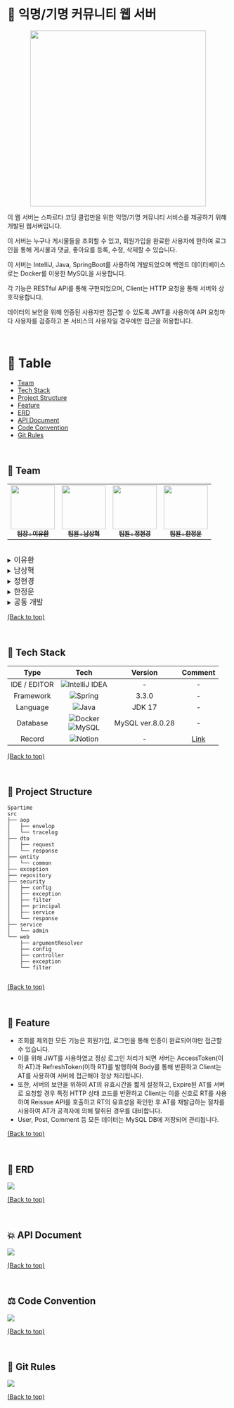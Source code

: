 # 👀 익명/기명 커뮤니티 웹 서버
<p align="center"><img src="https://github.com/Spartime/Spartime/assets/154594004/3b3cdb93-c3e3-4aae-bc70-36ef30465606" width=400></p>

이 웹 서버는 스파르타 코딩 클럽만을 위한 익명/기명 커뮤니티 서비스를 제공하기 위해 개발된 웹서버입니다.<br/>

이 서버는 누구나 게시물들을 조회할 수 있고, 회원가입을 완료한 사용자에 한하여 로그인을 통해 게시물과 댓글, 좋아요를 등록, 수정, 삭제할 수 있습니다.

이 서버는 IntelliJ, Java, SpringBoot를 사용하여 개발되었으며 백엔드 데이터베이스로는 Docker를 이용한 MySQL을 사용합니다.

각 기능은 RESTful API를 통해 구현되었으며, Client는 HTTP 요청을 통해 서버와 상호작용합니다.

데이터의 보안을 위해 인증된 사용자만 접근할 수 있도록 JWT를 사용하여 API 요청마다 사용자를 검증하고 본 서비스의 사용자일 경우에만 접근을 허용합니다.

<br/>

# 📜 Table
- [Team](#-Team)
- [Tech Stack](#-Tech-Stack)
- [Project Structure](#-Project-Structure)
- [Feature](#-Feature)
- [ERD](#-ERD)
- [API Document](#-API-Document)
- [Code Convention](#-Code-Convention)
- [Git Rules](#-Git-Rules)

<br/>

## 🤝 Team
<table>
  <tbody>
    <tr>
      <td align="center"><a href="https://github.com/Berithx"><img src="https://avatars.githubusercontent.com/u/154594004?v=4" width="100px;" alt=""/><br /><sub><b> 팀장 : 이유환 </b></sub></a><br /></td>
      <td align="center"><a href="https://github.com/namssanghyeok"><img src="https://avatars.githubusercontent.com/u/155861999?v=4" width="100px;" alt=""/><br /><sub><b> 팀원 : 남상혁 </b></sub></a><br /></td>
      <td align="center"><a href="https://github.com/hyun1202"><img src="https://avatars.githubusercontent.com/u/60086998?v=4" width="100px;" alt=""/><br /><sub><b> 팀원 : 정현경 </b></sub></a><br /></td>
      <td align="center"><a href="https://github.com/Rehamus"><img src="https://avatars.githubusercontent.com/u/161007461?v=4" width="100px;" alt=""/><br /><sub><b> 팀원 : 한정운 </b></sub></a><br /></td>
    </tr>
  </tbody>
</table>
<br/>

<details>
<summary><big>이유환</big></summary>
<div markdown="1">

- User
    - 회원탈퇴 API
    - Profile 조회, 수정 API
    - Follow 기능 구현
- JwtService
    - Reissue API
</div>
</details>

<details>
<summary><big>남상혁</big></summary>
<div markdown="1">

- Global
    - ExceptionHandler
      - 공통 BusinessException
    - AOP & Filter를 활용한 logging 및 공통 Response
      - `@Envelop` Annotation
      - tracelog 
    - 개발 환경 개선
      - `@LoginUser` Annotation
- Back Office
    - 공지사항 API
    - User Status Update API
    - User Authority Update API
    - User 전체 조회
</div>
</details>

<details>
<summary><big>정현경</big></summary>
<div markdown="1">

- Comment
    - Comment CRUD API
    - Comment Like 기능
</div>
</details>

<details>
<summary><big>한정운</big></summary>
<div markdown="1">

- User
    - Social Login
- Post
    - Post CRUD API
    - Post Like 기능
</div>
</details>

<details>
<summary><big>공동 개발</big></summary>
<div markdown="1">

- 회원가입 API
- 로그인 API
- AuthenticationFilter
- UserPrincipal
- JwtService
</div>
</details>

[(Back to top)](#-table)

<br/>

## 🤖 Tech Stack
|     Type     |                                                                                                           Tech                                                                                                            |        Version        |                                    Comment                                    |
|:------------:|:-------------------------------------------------------------------------------------------------------------------------------------------------------------------------------------------------------------------------:|:---------------------:|:-----------------------------------------------------------------------------:|
| IDE / EDITOR |                                               ![IntelliJ IDEA](https://img.shields.io/badge/IntelliJIDEA-000000.svg?style=for-the-badge&logo=intellij-idea&logoColor=white)                                               |           -           |                                       -                                       |
|  Framework   |                                                     ![Spring](https://img.shields.io/badge/springBoot-%236DB33F.svg?style=for-the-badge&logo=spring&logoColor=white)                                                      |         3.3.0         |                                       -                                       |
|   Language   |                                                         ![Java](https://img.shields.io/badge/java-%23ED8B00.svg?style=for-the-badge&logo=openjdk&logoColor=white)                                                         |        JDK 17         |                                       -                                       |
|   Database   | ![Docker](https://img.shields.io/badge/docker-%230db7ed.svg?style=for-the-badge&logo=docker&logoColor=white) <br/> ![MySQL](https://img.shields.io/badge/mysql-4479A1.svg?style=for-the-badge&logo=mysql&logoColor=white) |   MySQL ver.8.0.28    |                                       -                                       |
|    Record    |                                                       ![Notion](https://img.shields.io/badge/Notion-%23000000.svg?style=for-the-badge&logo=notion&logoColor=white)                                                        |           -           | [Link](https://teamsparta.notion.site/13-Al-a5ef9a2f5c514f9aa607119d86621c8a) |

[(Back to top)](#-table)

<br/>

## 🧱 Project Structure
```
Spartime
src
├── aop
│   ├── envelop
│   └── tracelog
├── dto
│   ├── request
│   └── response
├── entity
│   └── common
├── exception
├── repository
├── security
│   ├── config
│   ├── exception
│   ├── filter
│   ├── principal
│   ├── service
│   └── response
├── service
│   └── admin    
└── web
    ├── argumentResolver
    ├── config
    ├── controller
    ├── exception
    └── filter
    
```
[(Back to top)](#-table)

<br/>

## 🚀 Feature

- 조회를 제외한 모든 기능은 회원가입, 로그인을 통해 인증이 완료되어야만 접근할 수 있습니다.
- 이를 위해 JWT를 사용하였고 정상 로그인 처리가 되면 서버는 AccessToken(이하 AT)과 RefreshToken(이하 RT)를 발행하여 Body를 통해 반환하고 Client는 AT를 사용하여 서버에 접근해야 정상 처리됩니다.
- 또한, 서버의 보안을 위하여 AT의 유효시간을 짧게 설정하고, Expire된 AT를 서버로 요청할 경우 특정 HTTP 상태 코드를 반환하고 Client는 이를 신호로 RT를 사용하여 Reissue API를 호출하고 RT의 유효성을 확인한 후 AT를 재발급하는 절차를 사용하여 AT가 공격자에 의해 탈취된 경우를 대비합니다.
- User, Post, Comment 등 모든 데이터는 MySQL DB에 저장되어 관리됩니다.

[(Back to top)](#-table)

<br/>

## 🔗 ERD
<img src="https://github.com/Spartime/Spartime/assets/154594004/12978a7a-246b-4f90-bad3-82421edf5258">

[(Back to top)](#-table)

<br/>

## 💥 API Document
<img src="https://github.com/Spartime/Spartime/assets/154594004/3417a32d-a674-422f-b90a-6f2e3f228610">

[(Back to top)](#-table)

<br/>

## ⚖️ Code Convention
<img src="https://github.com/Spartime/Spartime/assets/154594004/be52a68f-2e3b-4637-abce-a03c60818aec">

[(Back to top)](#-table)

<br/>

## 📏 Git Rules
<img src="https://github.com/Spartime/Spartime/assets/154594004/608313b5-44fc-4ed9-a16c-173662c334bc">

[(Back to top)](#-table)